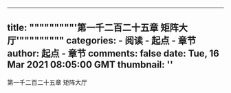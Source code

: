 
---
title: """""""""'第一千二百二十五章 矩阵大厅'"""""""""
categories: 
    - 阅读
    - 起点 - 章节
author: 起点 - 章节
comments: false
date: Tue, 16 Mar 2021 08:05:00 GMT
thumbnail: ''
---

<div>   
第一千二百二十五章 矩阵大厅  
</div>
            